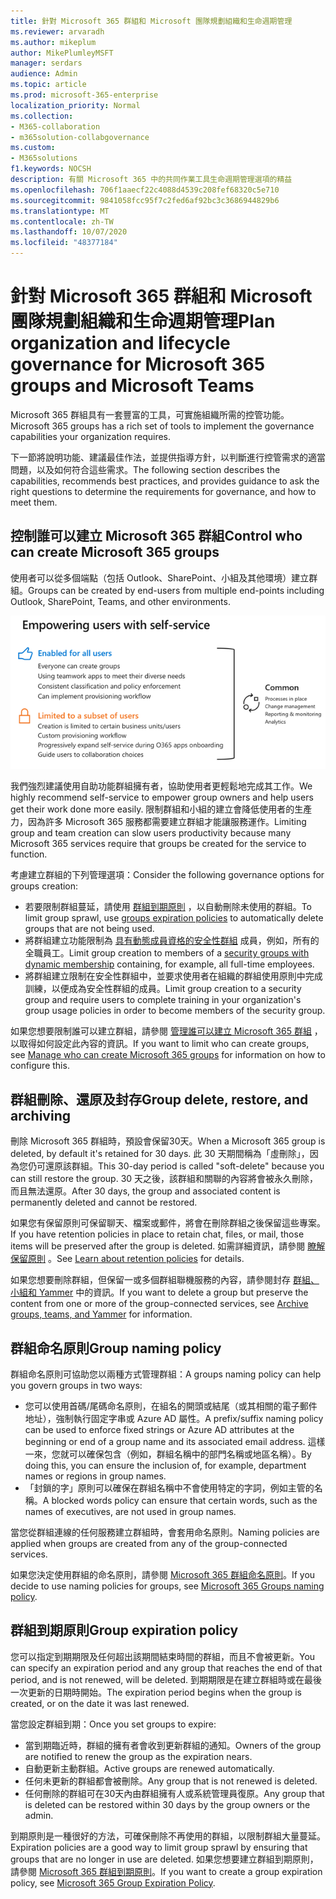 ```yaml
---
title: 針對 Microsoft 365 群組和 Microsoft 團隊規劃組織和生命週期管理
ms.reviewer: arvaradh
ms.author: mikeplum
author: MikePlumleyMSFT
manager: serdars
audience: Admin
ms.topic: article
ms.prod: microsoft-365-enterprise
localization_priority: Normal
ms.collection:
- M365-collaboration
- m365solution-collabgovernance
ms.custom:
- M365solutions
f1.keywords: NOCSH
description: 有關 Microsoft 365 中的共同作業工具生命週期管理選項的精益
ms.openlocfilehash: 706f1aaecf22c4088d4539c208fef68320c5e710
ms.sourcegitcommit: 9841058fcc95f7c2fed6af92bc3c3686944829b6
ms.translationtype: MT
ms.contentlocale: zh-TW
ms.lasthandoff: 10/07/2020
ms.locfileid: "48377184"
---
```

# <a name="plan-organization-and-lifecycle-governance-for-microsoft-365-groups-and-microsoft-teams"></a><span data-ttu-id="1b3dd-103">針對 Microsoft 365 群組和 Microsoft 團隊規劃組織和生命週期管理</span><span class="sxs-lookup"><span data-stu-id="1b3dd-103">Plan organization and lifecycle governance for Microsoft 365 groups and Microsoft Teams</span></span>

<span data-ttu-id="1b3dd-104">Microsoft 365 群組具有一套豐富的工具，可實施組織所需的控管功能。</span><span class="sxs-lookup"><span data-stu-id="1b3dd-104">Microsoft 365 groups has a rich set of tools to implement the governance capabilities your organization requires.</span></span> 

<span data-ttu-id="1b3dd-105">下一節將說明功能、建議最佳作法，並提供指導方針，以判斷進行控管需求的適當問題，以及如何符合這些需求。</span><span class="sxs-lookup"><span data-stu-id="1b3dd-105">The following section describes the capabilities, recommends best practices, and provides guidance to ask the right questions to determine the requirements for governance, and how to meet them.</span></span>

## <a name="control-who-can-create-microsoft-365-groups"></a><span data-ttu-id="1b3dd-106">控制誰可以建立 Microsoft 365 群組</span><span class="sxs-lookup"><span data-stu-id="1b3dd-106">Control who can create Microsoft 365 groups</span></span>

<span data-ttu-id="1b3dd-107">使用者可以從多個端點（包括 Outlook、SharePoint、小組及其他環境）建立群組。</span><span class="sxs-lookup"><span data-stu-id="1b3dd-107">Groups can be created by end-users from multiple end-points including Outlook, SharePoint, Teams, and other environments.</span></span>

![影像 desc](../media/04.png)

<span data-ttu-id="1b3dd-109">我們強烈建議使用自助功能群組擁有者，協助使用者更輕鬆地完成其工作。</span><span class="sxs-lookup"><span data-stu-id="1b3dd-109">We highly recommend self-service to empower group owners and help users get their work done more easily.</span></span> <span data-ttu-id="1b3dd-110">限制群組和小組的建立會降低使用者的生產力，因為許多 Microsoft 365 服務都需要建立群組才能讓服務運作。</span><span class="sxs-lookup"><span data-stu-id="1b3dd-110">Limiting group and team creation can slow users productivity because many Microsoft 365 services require that groups be created for the service to function.</span></span>

<span data-ttu-id="1b3dd-111">考慮建立群組的下列管理選項：</span><span class="sxs-lookup"><span data-stu-id="1b3dd-111">Consider the following governance options for groups creation:</span></span>

- <span data-ttu-id="1b3dd-112">若要限制群組蔓延，請使用 [群組到期原則](microsoft-365-groups-expiration-policy.md) ，以自動刪除未使用的群組。</span><span class="sxs-lookup"><span data-stu-id="1b3dd-112">To limit group sprawl, use [groups expiration policies](microsoft-365-groups-expiration-policy.md) to automatically delete groups that are not being used.</span></span>
- <span data-ttu-id="1b3dd-113">將群組建立功能限制為 [具有動態成員資格的安全性群組](https://docs.microsoft.com/azure/active-directory/users-groups-roles/groups-create-rule) 成員，例如，所有的全職員工。</span><span class="sxs-lookup"><span data-stu-id="1b3dd-113">Limit group creation to members of a [security groups with dynamic membership](https://docs.microsoft.com/azure/active-directory/users-groups-roles/groups-create-rule) containing, for example, all full-time employees.</span></span>
- <span data-ttu-id="1b3dd-114">將群組建立限制在安全性群組中，並要求使用者在組織的群組使用原則中完成訓練，以便成為安全性群組的成員。</span><span class="sxs-lookup"><span data-stu-id="1b3dd-114">Limit group creation to a security group and require users to complete training in your organization's group usage policies in order to become members of the security group.</span></span>

<span data-ttu-id="1b3dd-115">如果您想要限制誰可以建立群組，請參閱 [管理誰可以建立 Microsoft 365 群組](manage-creation-of-groups.md) ，以取得如何設定此內容的資訊。</span><span class="sxs-lookup"><span data-stu-id="1b3dd-115">If you want to limit who can create groups, see [Manage who can create Microsoft 365 groups](manage-creation-of-groups.md) for information on how to configure this.</span></span>

## <a name="group-delete-restore-and-archiving"></a><span data-ttu-id="1b3dd-116">群組刪除、還原及封存</span><span class="sxs-lookup"><span data-stu-id="1b3dd-116">Group delete, restore, and archiving</span></span>

<span data-ttu-id="1b3dd-117">刪除 Microsoft 365 群組時，預設會保留30天。</span><span class="sxs-lookup"><span data-stu-id="1b3dd-117">When a Microsoft 365 group is deleted, by default it's retained for 30 days.</span></span> <span data-ttu-id="1b3dd-118">此 30 天期間稱為「虛刪除」，因為您仍可還原該群組。</span><span class="sxs-lookup"><span data-stu-id="1b3dd-118">This 30-day period is called "soft-delete" because you can still restore the group.</span></span> <span data-ttu-id="1b3dd-119">30 天之後，該群組和關聯的內容將會被永久刪除，而且無法還原。</span><span class="sxs-lookup"><span data-stu-id="1b3dd-119">After 30 days, the group and associated content is permanently deleted and cannot be restored.</span></span>

<span data-ttu-id="1b3dd-120">如果您有保留原則可保留聊天、檔案或郵件，將會在刪除群組之後保留這些專案。</span><span class="sxs-lookup"><span data-stu-id="1b3dd-120">If you have retention policies in place to retain chat, files, or mail, those items will be preserved after the group is deleted.</span></span> <span data-ttu-id="1b3dd-121">如需詳細資訊，請參閱 [瞭解保留原則](https://docs.microsoft.com/microsoft-365/compliance/retention-policies) 。</span><span class="sxs-lookup"><span data-stu-id="1b3dd-121">See [Learn about retention policies](https://docs.microsoft.com/microsoft-365/compliance/retention-policies) for details.</span></span>

<span data-ttu-id="1b3dd-122">如果您想要刪除群組，但保留一或多個群組聯機服務的內容，請參閱封存 [群組、小組和 Yammer](end-life-cycle-groups-teams-sites-yammer.md) 中的資訊。</span><span class="sxs-lookup"><span data-stu-id="1b3dd-122">If you want to delete a group but preserve the content from one or more of the group-connected services, see [Archive groups, teams, and Yammer](end-life-cycle-groups-teams-sites-yammer.md) for information.</span></span>

## <a name="group-naming-policy"></a><span data-ttu-id="1b3dd-123">群組命名原則</span><span class="sxs-lookup"><span data-stu-id="1b3dd-123">Group naming policy</span></span>

<span data-ttu-id="1b3dd-124">群組命名原則可協助您以兩種方式管理群組：</span><span class="sxs-lookup"><span data-stu-id="1b3dd-124">A groups naming policy can help you govern groups in two ways:</span></span>

- <span data-ttu-id="1b3dd-125">您可以使用首碼/尾碼命名原則，在組名的開頭或結尾（或其相關的電子郵件地址），強制執行固定字串或 Azure AD 屬性。</span><span class="sxs-lookup"><span data-stu-id="1b3dd-125">A prefix/suffix naming policy can be used to enforce fixed strings or Azure AD attributes at the beginning or end of a group name and its associated email address.</span></span> <span data-ttu-id="1b3dd-126">這樣一來，您就可以確保包含（例如，群組名稱中的部門名稱或地區名稱）。</span><span class="sxs-lookup"><span data-stu-id="1b3dd-126">By doing this, you can ensure the inclusion of, for example, department names or regions in group names.</span></span>
- <span data-ttu-id="1b3dd-127">「封鎖的字」原則可以確保在群組名稱中不會使用特定的字詞，例如主管的名稱。</span><span class="sxs-lookup"><span data-stu-id="1b3dd-127">A blocked words policy can ensure that certain words, such as the names of executives, are not used in group names.</span></span>

<span data-ttu-id="1b3dd-128">當您從群組連線的任何服務建立群組時，會套用命名原則。</span><span class="sxs-lookup"><span data-stu-id="1b3dd-128">Naming policies are applied when groups are created from any of the group-connected services.</span></span>

<span data-ttu-id="1b3dd-129">如果您決定使用群組的命名原則，請參閱 [Microsoft 365 群組命名原則](groups-naming-policy.md)。</span><span class="sxs-lookup"><span data-stu-id="1b3dd-129">If you decide to use naming policies for groups, see [Microsoft 365 Groups naming policy](groups-naming-policy.md).</span></span>

## <a name="group-expiration-policy"></a><span data-ttu-id="1b3dd-130">群組到期原則</span><span class="sxs-lookup"><span data-stu-id="1b3dd-130">Group expiration policy</span></span>

<span data-ttu-id="1b3dd-131">您可以指定到期期限及任何超出該期間結束時間的群組，而且不會被更新。</span><span class="sxs-lookup"><span data-stu-id="1b3dd-131">You can specify an expiration period and any group that reaches the end of that period, and is not renewed, will be deleted.</span></span> <span data-ttu-id="1b3dd-132">到期期限是在建立群組時或在最後一次更新的日期時開始。</span><span class="sxs-lookup"><span data-stu-id="1b3dd-132">The expiration period begins when the group is created, or on the date it was last renewed.</span></span>

<span data-ttu-id="1b3dd-133">當您設定群組到期：</span><span class="sxs-lookup"><span data-stu-id="1b3dd-133">Once you set groups to expire:</span></span>
- <span data-ttu-id="1b3dd-134">當到期臨近時，群組的擁有者會收到更新群組的通知。</span><span class="sxs-lookup"><span data-stu-id="1b3dd-134">Owners of the group are notified to renew the group as the expiration nears.</span></span>
- <span data-ttu-id="1b3dd-135">自動更新主動群組。</span><span class="sxs-lookup"><span data-stu-id="1b3dd-135">Active groups are renewed automatically.</span></span>
- <span data-ttu-id="1b3dd-136">任何未更新的群組都會被刪除。</span><span class="sxs-lookup"><span data-stu-id="1b3dd-136">Any group that is not renewed is deleted.</span></span>
- <span data-ttu-id="1b3dd-137">任何刪除的群組可在30天內由群組擁有人或系統管理員復原。</span><span class="sxs-lookup"><span data-stu-id="1b3dd-137">Any group that is deleted can be restored within 30 days by the group owners or the admin.</span></span>

<span data-ttu-id="1b3dd-138">到期原則是一種很好的方法，可確保刪除不再使用的群組，以限制群組大量蔓延。</span><span class="sxs-lookup"><span data-stu-id="1b3dd-138">Expiration policies are a good way to limit group sprawl by ensuring that groups that are no longer in use are deleted.</span></span> <span data-ttu-id="1b3dd-139">如果您想要建立群組到期原則，請參閱 [Microsoft 365 群組到期原則](microsoft-365-groups-expiration-policy.md)。</span><span class="sxs-lookup"><span data-stu-id="1b3dd-139">If you want to create a group expiration policy, see [Microsoft 365 Group Expiration Policy](microsoft-365-groups-expiration-policy.md).</span></span>
